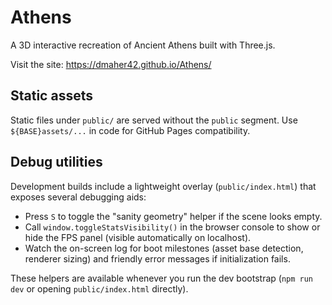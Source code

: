 # Athens

A 3D interactive recreation of Ancient Athens built with Three.js.

Visit the site: https://dmaher42.github.io/Athens/

## Static assets

Static files under `public/` are served without the `public` segment. Use `${BASE}assets/...` in code for GitHub Pages compatibility.

<!-- Rebuild trigger for GitHub Pages deployment -->

## Debug utilities

Development builds include a lightweight overlay (`public/index.html`) that exposes several debugging aids:

- Press `S` to toggle the "sanity geometry" helper if the scene looks empty.
- Call `window.toggleStatsVisibility()` in the browser console to show or hide the FPS panel (visible automatically on localhost).
- Watch the on-screen log for boot milestones (asset base detection, renderer sizing) and friendly error messages if initialization fails.

These helpers are available whenever you run the dev bootstrap (`npm run dev` or opening `public/index.html` directly).
